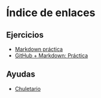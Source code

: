 # Índice de enlaces
## Ejercicios
* [Markdown práctica](https://github.com/Oscarsito49/prueba/blob/master/practica1.md)
* [GitHub + Markdown: Práctica](https://github.com/Oscarsito49/prueba/blob/master/README.md)

## Ayudas
* [Chuletario](https://markdownlivepreview.com/?authuser=0)
